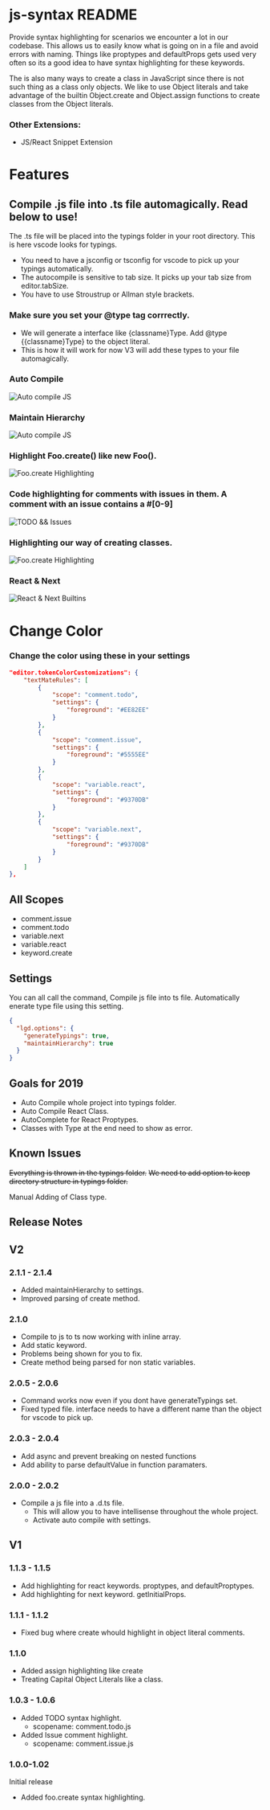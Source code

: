 # js-syntax README

Provide syntax highlighting for scenarios we encounter a lot in our codebase. This allows us to easily know what is going on in a file
and avoid errors with naming. Things like proptypes and defaultProps gets used very often so its a good idea to have syntax highlighting for
these keywords. 

The is also many ways to create a class in JavaScript since there is not such thing as a class only objects. We like to use Object literals 
and take advantage of the builtin Object.create and Object.assign functions to create classes from the Object literals.

### Other Extensions:
- JS/React Snippet Extension

# Features

## Compile .js file into .ts file automagically. Read below to use!

The .ts file will be placed into the typings folder in your root directory. This is here vscode looks for typings. 
- You need to have a jsconfig or tsconfig for vscode to pick up your typings automatically.
- The autocompile is sensitive to tab size. It picks up your tab size from editor.tabSize.
- You have to use Stroustrup or Allman style brackets.
### Make sure you set your @type tag corrrectly. 
- We will generate a interface like {classname}Type. Add @type {{classname}Type} to the object literal.
- This is how it will work for now V3 will add these types to your file automagically.

### Auto Compile
![Auto compile JS](./images/autocompile.gif)

### Maintain Hierarchy
![Auto compile JS](./images/maintainhierarchy.gif)

### Highlight Foo.create() like new Foo(). 

![Foo.create Highlighting](./images/objectcreate.png)

### Code highlighting for comments with issues in them. A comment with an issue contains a #[0-9]

![TODO && Issues](./images/comments.png)

### Highlighting our way of creating classes.

![Foo.create Highlighting](./images/classcreation.png)

### React & Next

![React & Next Builtins](./images/reactnextbuiltins.png)

# Change Color

### Change the color using these in your settings

``` json
"editor.tokenColorCustomizations": {
    "textMateRules": [
        {
            "scope": "comment.todo",
            "settings": {
                "foreground": "#EE82EE"
            }
        },
        {
            "scope": "comment.issue",
            "settings": {
                "foreground": "#5555EE"
            }
        },
        {
            "scope": "variable.react",
            "settings": {
                "foreground": "#9370DB"
            }
        },
        {
            "scope": "variable.next",
            "settings": {
                "foreground": "#9370DB"
            }
        }
    ]
},
```

## All Scopes

- comment.issue
- comment.todo
- variable.next
- variable.react
- keyword.create

## Settings

You can all call the command, Compile js file into ts file.
Automatically enerate type file using this setting. 

``` json
{
  "lgd.options": {
    "generateTypings": true,
    "maintainHierarchy": true
  }
}
```

## Goals for 2019

- Auto Compile whole project into typings folder.
- Auto Compile React Class.
- AutoComplete for React Proptypes.
- Classes with Type at the end need to show as error.

## Known Issues

~~Everything is thrown in the typings folder.~~
~~We need to add option to keep directory structure in typings folder.~~

Manual Adding of Class type.

## Release Notes

## V2

### 2.1.1 - 2.1.4

- Added maintainHierarchy to settings.
- Improved parsing of create method.

### 2.1.0

- Compile to js to ts now working with inline array.
- Add static keyword.
- Problems being shown for you to fix.
- Create method being parsed for non static variables.

### 2.0.5 - 2.0.6 

- Command works now even if you dont have generateTypings set.
- Fixed typed file. interface needs to have a different name than the object for vscode to pick up.

### 2.0.3 - 2.0.4

- Add async and prevent breaking on nested functions
- Add ability to parse defaultValue in function paramaters.

### 2.0.0 - 2.0.2

- Compile a js file into a .d.ts file. 
  - This will allow you to have intellisense throughout the whole project.
  - Activate auto compile with settings.

## V1

### 1.1.3 - 1.1.5

- Add highlighting for react keywords. proptypes, and defaultProptypes.
- Add highlighting for next keyword. getInitialProps.

### 1.1.1 - 1.1.2

- Fixed bug where create whould highlight in object literal comments.

### 1.1.0

- Added assign highlighting like create
- Treating Capital Object Literals like a class.

### 1.0.3 - 1.0.6

- Added TODO syntax highlight.
  - scopename: comment.todo.js
- Added Issue comment highlight.
  - scopename: comment.issue.js

### 1.0.0-1.02

Initial release
- Added foo.create syntax highlighting.
